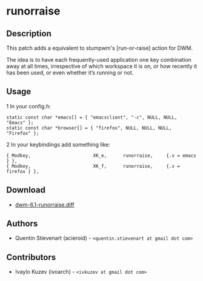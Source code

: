runorraise
==========

Description
-----------
This patch adds a equivalent to stumpwm's [run-or-raise] action for DWM.

The idea is to have each frequently-used application one key combination away at all times, irrespective of which workspace it is on,
or how recently it has been used, or even whether it’s running or not.

Usage
-----

1 In your config.h:

	static const char *emacs[] = { "emacsclient", "-c", NULL, NULL, "Emacs" };
	static const char *browser[] = { "firefox", NULL, NULL, NULL, "Firefox" };

2 In your keybindings add something like:

	{ Modkey,                       XK_e,      runorraise,     {.v = emacs } },
	{ Modkey,                       XK_f,      runorraise,     {.v = firefox } },

Download
--------

* [dwm-6.1-runorraise.diff](dwm-6.1-runorraise.diff)

Authors
-------
* Quentin Stievenart (acieroid) - `<quentin.stievenart at gmail dot com>`

Contributors
------------
* Ivaylo Kuzev (ivoarch) - `<ivkuzev at gmail dot com>`

